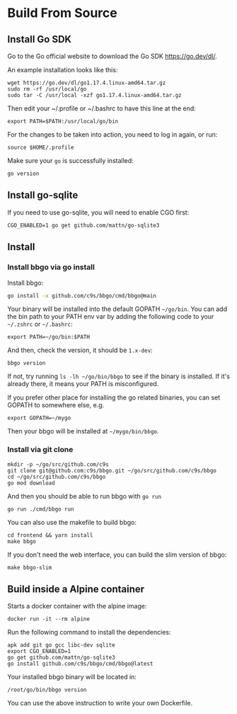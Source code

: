 # Build From Source

## Install Go SDK

Go to the Go official website to download the Go SDK <https://go.dev/dl/>.

An example installation looks like this:

```shell
wget https://go.dev/dl/go1.17.4.linux-amd64.tar.gz
sudo rm -rf /usr/local/go
sudo tar -C /usr/local -xzf go1.17.4.linux-amd64.tar.gz
```

Then edit your ~/.profile or ~/.bashrc to have this line at the end:

```shell
export PATH=$PATH:/usr/local/go/bin
```

For the changes to be taken into action, you need to log in again, or run:

```shell
source $HOME/.profile
```

Make sure your `go` is successfully installed:

```shell
go version
```

## Install go-sqlite

If you need to use go-sqlite, you will need to enable CGO first:

```
CGO_ENABLED=1 go get github.com/mattn/go-sqlite3
```

## Install

### Install bbgo via go install

Install bbgo:

```sh
go install -x github.com/c9s/bbgo/cmd/bbgo@main
```

Your binary will be installed into the default GOPATH `~/go/bin`.
You can add the bin path to your PATH env var by adding the following code to your `~/.zshrc` or `~/.bashrc`:

```shell
export PATH=~/go/bin:$PATH
```

And then, check the version, it should be `1.x-dev`:

```shell
bbgo version
```

If not, try running `ls -lh ~/go/bin/bbgo` to see if the binary is installed.
If it's already there, it means your PATH is misconfigured.

If you prefer other place for installing the go related binaries, you can set GOPATH to somewhere else, e.g.

```shell
export GOPATH=~/mygo
```

Then your bbgo will be installed at `~/mygo/bin/bbgo`.

### Install via git clone

```shell
mkdir -p ~/go/src/github.com/c9s
git clone git@github.com:c9s/bbgo.git ~/go/src/github.com/c9s/bbgo
cd ~/go/src/github.com/c9s/bbgo
go mod download
```

And then you should be able to run bbgo with `go run`

```shell
go run ./cmd/bbgo run
```

You can also use the makefile to build bbgo:

```shell
cd frontend && yarn install
make bbgo
```

If you don't need the web interface, you can build the slim version of bbgo:

```shell
make bbgo-slim
```

## Build inside a Alpine container

Starts a docker container with the alpine image:

```shell
docker run -it --rm alpine
```

Run the following command to install the dependencies:

```shell
apk add git go gcc libc-dev sqlite
export CGO_ENABLED=1
go get github.com/mattn/go-sqlite3
go install github.com/c9s/bbgo/cmd/bbgo@latest
```

Your installed bbgo binary will be located in:

```
/root/go/bin/bbgo version
```

You can use the above instruction to write your own Dockerfile.
